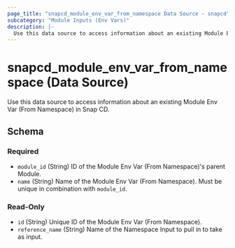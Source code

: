 ```yaml
---
page_title: "snapcd_module_env_var_from_namespace Data Source - snapcd"
subcategory: "Module Inputs (Env Vars)"
description: |-
  Use this data source to access information about an existing Module Env Var (From Namespace) in Snap CD.
---
```


# snapcd_module_env_var_from_namespace (Data Source)

Use this data source to access information about an existing Module Env Var (From Namespace) in Snap CD.




<!-- schema generated by tfplugindocs -->
## Schema

### Required

- `module_id` (String) ID of the Module Env Var (From Namespace)'s parent Module.
- `name` (String) Name of the Module Env Var (From Namespace).  Must be unique in combination with `module_id`.

### Read-Only

- `id` (String) Unique ID of the Module Env Var (From Namespace).
- `reference_name` (String) Name of the Namespace Input to pull in to take as input.
